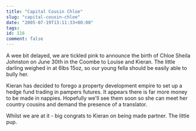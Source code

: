 ```yaml
---
title: "Capital Cousin Chloe"
slug: "capital-cousin-chloe"
date: "2005-07-19T13:11:33+00:00"
tags:
id: 116
comment: false
---
```


<div style="clear:both;"></div>A wee bit delayed, we are tickled pink to announce the birth of Chloe Sheila Johnston on June 30th in the Coombe to Louise and Kieran. The little darling weighed in at 6lbs 15oz, so our young fella should be easily able to bully her. 

Kieran has decided to forego a property development empire to set up a hedge fund trading in pampers futures. It appears there is far more money to be made in nappies. Hopefully we'll see them soon so she can meet her country cousins and demand the presence of a translator.

Whilst we are at it - big congrats to Kieran on being made partner. The little pup.
<div style="clear:both; padding-bottom: 0.25em;"></div>
